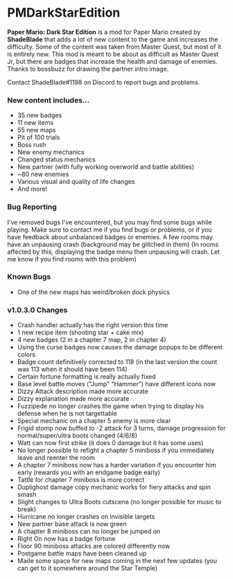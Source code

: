 # PMDarkStarEdition
**Paper Mario: Dark Star Edition** is a mod for Paper Mario created by **ShadeBlade** that adds a lot of new content to the game and increases the difficulty.
Some of the content was taken from Master Quest, but most of it is entirely new.
This mod is meant to be about as difficult as Master Quest Jr, but there are badges that increase the health and damage of enemies.
Thanks to bossbuzz for drawing the partner intro image.

Contact ShadeBlade#1198 on Discord to report bugs and problems.

### **New content includes...**
- 35 new badges
- 11 new items
- 55 new maps
- Pit of 100 trials
- Boss rush
- New enemy mechanics
- Changed status mechanics
- New partner (with fully working overworld and battle abilities)
- ~80 new enemies
- Various visual and quality of life changes
- And more!

### Bug Reporting
I've removed bugs I've encountered, but you may find some bugs while playing.
Make sure to contact me if you find bugs or problems, or if you have feedback about unbalanced badges or enemies.
A few rooms may have an unpausing crash (background may be glitched in them) (In rooms affected by this, displaying the badge menu then unpausing will crash. Let me know if you find rooms with this problem)

### Known Bugs
- One of the new maps has weird/broken dock physics

### v1.0.3.0 Changes
- Crash handler actually has the right version this time
- 1 new recipe item (shooting star + cake mix)
- 4 new badges (2 in a chapter 7 map, 2 in chapter 4)
- Using the curse badges now causes the damage popups to be different colors
- Badge count definitively corrected to 118 (in the last version the count was 113 when it should have been 114)
- Certain fortune formatting is really actually fixed
- Base level battle moves ("Jump" "Hammer") have different icons now 
- Dizzy Attack description made more accurate
- Dizzy explanation made more accurate
- Fuzzipede no longer crashes the game when trying to display his defense when he is not targettable
- Special mechanic on a chapter 5 enemy is more clear
- Frigid stomp now buffed to -2 attack for 3 turns, damage progression for normal/super/ultra boots changed (4/6/8)
- Watt can now first strike (it does 0 damage but it has some uses)
- No longer possible to refight a chapter 5 miniboss if you immediately leave and reenter the room
- A chapter 7 miniboss now has a harder variation if you encounter him early (rewards you with an endgame badge early)
- Tattle for chapter 7 miniboss is more correct
- Duplighost damage copy mechanic works for fiery attacks and spin smash
- Slight changes to Ultra Boots cutscene (no longer possible for music to break)
- Hurricane no longer crashes on invisible targets
- New partner base attack is now green
- A chapter 8 miniboss can no longer be jumped on
- Right On now has a badge fortune
- Floor 90 miniboss attacks are colored differently now
- Postgame battle maps have been cleaned up
- Made some space for new maps coming in the next few updates (you can get to it somewhere around the Star Temple)